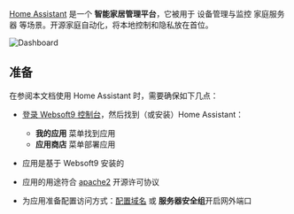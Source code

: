 [Home Assistant](https://www.home-assistant.io/) 是一个 **智能家居管理平台**，它被用于 设备管理与监控 家庭服务器  等场景。开源家庭自动化，将本地控制和隐私放在首位。


![Dashboard](https://libs.websoft9.com/Websoft9/DocsPicture/zh/homeassistant/homeassistant-gui-websoft9.png)


## 准备

在参阅本文档使用 Home Assistant 时，需要确保如下几点：

- [登录 Websoft9 控制台](./login-console)，然后找到（或安装）Home Assistant：
  - **我的应用** 菜单找到应用 
  - **应用商店** 菜单部署应用

- 应用是基于 Websoft9 安装的


- 应用的用途符合 [apache2](https://opensource.org/licenses/Apache-2.0) 开源许可协议


- 为应用准备配置访问方式：[配置域名](./domain-set) 或 **服务器安全组**开启网外端口